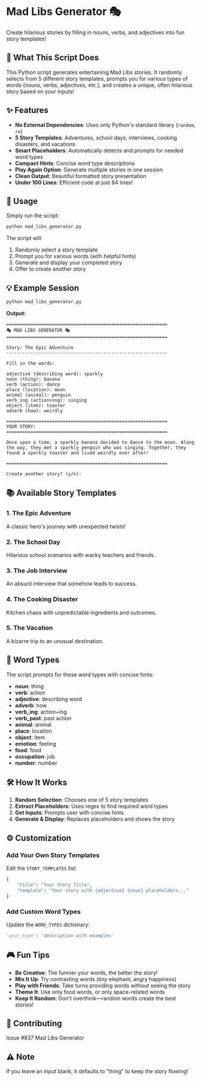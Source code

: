 # Mad Libs Generator 🎭

Create hilarious stories by filling in nouns, verbs, and adjectives into fun story templates!

## 🎯 What This Script Does

This Python script generates entertaining Mad Libs stories. It randomly selects from 5 different story templates, prompts you for various types of words (nouns, verbs, adjectives, etc.), and creates a unique, often hilarious story based on your inputs!

## ✨ Features

- **No External Dependencies**: Uses only Python's standard library (`random`, `re`)
- **5 Story Templates**: Adventures, school days, interviews, cooking disasters, and vacations
- **Smart Placeholders**: Automatically detects and prompts for needed word types
- **Compact Hints**: Concise word type descriptions
- **Play Again Option**: Generate multiple stories in one session
- **Clean Output**: Beautiful formatted story presentation
- **Under 100 Lines**: Efficient code at just 84 lines!

## 🚀 Usage

Simply run the script:
```bash
python mad_libs_generator.py
```

The script will:
1. Randomly select a story template
2. Prompt you for various words (with helpful hints)
3. Generate and display your completed story
4. Offer to create another story

## 💡 Example Session

```bash
python mad_libs_generator.py
```

**Output:**
```
============================================================
🎭 MAD LIBS GENERATOR 🎭
============================================================

Story: The Epic Adventure
------------------------------------------------------------

Fill in the words:

adjective (describing word): sparkly
noun (thing): banana
verb (action): dance
place (location): moon
animal (animal): penguin
verb_ing (action+ing): singing
object (item): toaster
adverb (how): weirdly

============================================================
YOUR STORY:
============================================================

Once upon a time, a sparkly banana decided to dance to the moon. Along 
the way, they met a sparkly penguin who was singing. Together, they 
found a sparkly toaster and lived weirdly ever after!

============================================================

Create another story? (y/n): 
```

## 📚 Available Story Templates

### 1. The Epic Adventure
A classic hero's journey with unexpected twists!

### 2. The School Day
Hilarious school scenarios with wacky teachers and friends.

### 3. The Job Interview
An absurd interview that somehow leads to success.

### 4. The Cooking Disaster
Kitchen chaos with unpredictable ingredients and outcomes.

### 5. The Vacation
A bizarre trip to an unusual destination.

## 🎨 Word Types

The script prompts for these word types with concise hints:

- **noun**: thing
- **verb**: action
- **adjective**: describing word
- **adverb**: how
- **verb_ing**: action+ing
- **verb_past**: past action
- **animal**: animal
- **place**: location
- **object**: item
- **emotion**: feeling
- **food**: food
- **occupation**: job
- **number**: number

## 🛠️ How It Works

1. **Random Selection**: Chooses one of 5 story templates
2. **Extract Placeholders**: Uses regex to find required word types
3. **Get Inputs**: Prompts user with concise hints
4. **Generate & Display**: Replaces placeholders and shows the story

## ⚙️ Customization

### Add Your Own Story Templates
Edit the `STORY_TEMPLATES` list:
```python
{
    "title": "Your Story Title",
    "template": "Your story with {adjective} {noun} placeholders..."
}
```

### Add Custom Word Types
Update the `WORD_TYPES` dictionary:
```python
'your_type': 'description with examples'
```

## 🎮 Fun Tips

- **Be Creative**: The funnier your words, the better the story!
- **Mix It Up**: Try contrasting words (tiny elephant, angry happiness)
- **Play with Friends**: Take turns providing words without seeing the story
- **Theme It**: Use only food words, or only space-related words
- **Keep It Random**: Don't overthink—random words create the best stories!

## 🤝 Contributing
Issue #837 Mad Libs Generator

## ⚠️ Note

If you leave an input blank, it defaults to "thing" to keep the story flowing!
